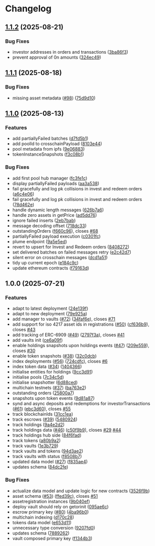 # Changelog

## [1.1.2](https://github.com/centrifuge/api-v3/compare/v1.1.1...v1.1.2) (2025-08-21)


### Bug Fixes

* investor addresses in orders and transactions ([3ba86f3](https://github.com/centrifuge/api-v3/commit/3ba86f329c9f292fa136909f2c995046272fe01a))
* prevent approval of 0n amounts ([324ec49](https://github.com/centrifuge/api-v3/commit/324ec499b776e0ea8c43d4547faaf1681b3530a5))

## [1.1.1](https://github.com/centrifuge/api-v3/compare/v1.1.0...v1.1.1) (2025-08-18)


### Bug Fixes

* missing asset metadata ([#98](https://github.com/centrifuge/api-v3/issues/98)) ([75d9d10](https://github.com/centrifuge/api-v3/commit/75d9d10f3f1b66f7d14b34aedc2bbe3816746c9c))

## [1.1.0](https://github.com/centrifuge/api-v3/compare/v1.0.0...v1.1.0) (2025-08-13)


### Features

* add partiallyFailed batches ([d7fd5b1](https://github.com/centrifuge/api-v3/commit/d7fd5b1a49cde4b4464c7cf64b342b28012f0266))
* add poolId to crosschainPayload ([8103e44](https://github.com/centrifuge/api-v3/commit/8103e44f6d05b7fc424e11d508a2ea5630284795))
* pool metadata from ipfs ([9e06883](https://github.com/centrifuge/api-v3/commit/9e06883fbd6eaeedb200aefeb943625321fa5590))
* tokenInstanceSnapshots ([f3c08b1](https://github.com/centrifuge/api-v3/commit/f3c08b12b92c3ba67d4c3125e04baebd224155d1))


### Bug Fixes

* add first pool hub manager ([fc3fe1c](https://github.com/centrifuge/api-v3/commit/fc3fe1cdbf9c1e18b61e3007c1ba71d5a6d110be))
* display partiallyFailed payloads ([aa3a538](https://github.com/centrifuge/api-v3/commit/aa3a5389f69850cf348c4f0c49918affc254e74f))
* fail gracefully and log pk collisions in invest and redeem orders ([a6c4e06](https://github.com/centrifuge/api-v3/commit/a6c4e06d3158b8b6f5bf5607a37b5cbfb7648a73))
* fail gracefully and log pk collisions in invest and redeem orders ([78d462e](https://github.com/centrifuge/api-v3/commit/78d462edc723d3df3f15c2676f13ebf0882bfded))
* handle dynamic length messages ([626b7a6](https://github.com/centrifuge/api-v3/commit/626b7a69b773878f51ca07724b845d6ef214d62a))
* handle zero assets in getPrice ([ad5dd76](https://github.com/centrifuge/api-v3/commit/ad5dd76e8b66d127beb854d86b9a58b6a6419458))
* ignore failed inserts ([2eb7bab](https://github.com/centrifuge/api-v3/commit/2eb7bab8fc158024dc6f4449e9d44e396328485a))
* message decoding offset ([718dc33](https://github.com/centrifuge/api-v3/commit/718dc33fde214c99f748f75ef2c82b9ea808a222))
* outstandingOrders ([f660c96](https://github.com/centrifuge/api-v3/commit/f660c96c26316b2759d771d58fb4dd0439aabfd5)), closes [#68](https://github.com/centrifuge/api-v3/issues/68)
* partiallyFailed payload execution ([c0301fc](https://github.com/centrifuge/api-v3/commit/c0301fca25571548518991f2041a461654a0d65b))
* plume endpoint ([9a5e5ed](https://github.com/centrifuge/api-v3/commit/9a5e5edd3e24e4b70807cb899307c04805fd8fab))
* revert to upsert for Invest and Redeem orders ([8408272](https://github.com/centrifuge/api-v3/commit/840827222015871f4284ae4be745517b9d7b5992))
* set delivered batches on failed messages retry ([e2c42d7](https://github.com/centrifuge/api-v3/commit/e2c42d7101909b56f8dcc40141b51849f19894dc))
* silent error on crosschain messages ([dcd1a51](https://github.com/centrifuge/api-v3/commit/dcd1a5131d4df038aa0b4aff8172ffd4c2fd4f21))
* tidy up current epoch ([e184c9c](https://github.com/centrifuge/api-v3/commit/e184c9c5a9270e63493a8c3178aa6932900e81c4))
* update ethereum contracts ([f79163d](https://github.com/centrifuge/api-v3/commit/f79163dcf53671b363b93b157d67a46019eb24bf))

## 1.0.0 (2025-07-21)


### Features

* adapt to latest deployment ([24e139f](https://github.com/centrifuge/api-v3/commit/24e139fcc9bc00f3eb41579d4203e53e2fbbd7b1))
* adapt to new deployment ([79e925a](https://github.com/centrifuge/api-v3/commit/79e925a6a315f7eb29ca68c7c205f300b3fb9ca5))
* add manager to vaults ([#72](https://github.com/centrifuge/api-v3/issues/72)) ([34faf6e](https://github.com/centrifuge/api-v3/commit/34faf6e109613d3bf907e3d7b77e7d2a496280e8)), closes [#71](https://github.com/centrifuge/api-v3/issues/71)
* add support for iso 4217 asset ids in registrations ([#50](https://github.com/centrifuge/api-v3/issues/50)) ([cf636b9](https://github.com/centrifuge/api-v3/commit/cf636b9a7d0121d7344cab4c4955b086ae2bd4fa)), closes [#43](https://github.com/centrifuge/api-v3/issues/43)
* add tracking of ERC-6909 ([#49](https://github.com/centrifuge/api-v3/issues/49)) ([2797f3a](https://github.com/centrifuge/api-v3/commit/2797f3ad8db30026b81f82d64c1632a722798c99)), closes [#41](https://github.com/centrifuge/api-v3/issues/41)
* add vaults init ([ce6a09f](https://github.com/centrifuge/api-v3/commit/ce6a09f67acf62c47ac36b537eb447d8e39698f6))
* enable holdings snapshots upon holdings events ([#47](https://github.com/centrifuge/api-v3/issues/47)) ([209e559](https://github.com/centrifuge/api-v3/commit/209e559c171c1027c18b4adb4b2d6ea4fc1b5705)), closes [#30](https://github.com/centrifuge/api-v3/issues/30)
* enable token snapshots ([#38](https://github.com/centrifuge/api-v3/issues/38)) ([32c0dcb](https://github.com/centrifuge/api-v3/commit/32c0dcbe71391f32932366c3b1531303ac444757))
* index deployments ([#56](https://github.com/centrifuge/api-v3/issues/56)) ([724cdfc](https://github.com/centrifuge/api-v3/commit/724cdfc80301d1f9cdc81c4c4c21148b2a7650c8)), closes [#6](https://github.com/centrifuge/api-v3/issues/6)
* index token data ([#34](https://github.com/centrifuge/api-v3/issues/34)) ([1404366](https://github.com/centrifuge/api-v3/commit/1404366bb10326d1df7ba0759cc90a1081887939))
* initialise entities for holdings ([9cc3d91](https://github.com/centrifuge/api-v3/commit/9cc3d91a68dde26a7c220e2a383acc0d0fa57954))
* initialise pools ([7c34c5d](https://github.com/centrifuge/api-v3/commit/7c34c5d6f284334b632769ad0b3eb755e315d0fb))
* initialise snapshotter ([6d88ced](https://github.com/centrifuge/api-v3/commit/6d88ced633763442808eff601ecd3feb01f39f87))
* multichain testnets ([#37](https://github.com/centrifuge/api-v3/issues/37)) ([ba763e2](https://github.com/centrifuge/api-v3/commit/ba763e29c79adde4ff69b8b6f83ade13a29c05f3))
* outstanding orders ([25800a7](https://github.com/centrifuge/api-v3/commit/25800a7824f4b4d1e9060abdc9a73ef25c2e5ab8))
* snapshots upon token events ([9d81a87](https://github.com/centrifuge/api-v3/commit/9d81a87bbe3e0d4f1e83dbe958566dedd4637e93))
* synd and async deposits and redemptions for investorTransactions ([#61](https://github.com/centrifuge/api-v3/issues/61)) ([ebc3d60](https://github.com/centrifuge/api-v3/commit/ebc3d60eb3dcac5828b52bdb5a068ed0b921dd01)), closes [#55](https://github.com/centrifuge/api-v3/issues/55)
* track blockchainIds ([31cc1ea](https://github.com/centrifuge/api-v3/commit/31cc1ea1700053a1ae8dec0a2205759c7dcb641c))
* track escrows ([#39](https://github.com/centrifuge/api-v3/issues/39)) ([5480924](https://github.com/centrifuge/api-v3/commit/54809242033867db969ea59570c6dfab545f173f))
* track holdings ([9a4e2d2](https://github.com/centrifuge/api-v3/commit/9a4e2d285c55a9b9740fd5d29666428884f3ebd6))
* track holdings data ([#46](https://github.com/centrifuge/api-v3/issues/46)) ([c50f9b9](https://github.com/centrifuge/api-v3/commit/c50f9b919d6f54cf45c0086f6b2b8dbd92bdd984)), closes [#29](https://github.com/centrifuge/api-v3/issues/29) [#44](https://github.com/centrifuge/api-v3/issues/44)
* track holdings hub side ([84f6fad](https://github.com/centrifuge/api-v3/commit/84f6fadd975c1387e73c46c61c4f0674771fa7f5))
* track tokens ([a80b9a2](https://github.com/centrifuge/api-v3/commit/a80b9a20adee5f2e9068f973a8b576f747a34dc3))
* track vaults ([1e3b729](https://github.com/centrifuge/api-v3/commit/1e3b7298fb715096beb410796f14dd57877f40bf))
* track vaults and tokens ([94d3ae2](https://github.com/centrifuge/api-v3/commit/94d3ae2a02b82bc2f32b861d5ae07ba25cbea5b8))
* track vaults with status ([f8508b7](https://github.com/centrifuge/api-v3/commit/f8508b7c9c01dca4238718ba893e2e745cf1ebad))
* updated data model ([#27](https://github.com/centrifuge/api-v3/issues/27)) ([f835ae4](https://github.com/centrifuge/api-v3/commit/f835ae43d0e25db6e2a04c773f696281f53ab0d0))
* updates schema ([84dc2fe](https://github.com/centrifuge/api-v3/commit/84dc2fe19aaed35f7ccf3f291f13008cc65d12d6))


### Bug Fixes

* actualize data model and update logic for new contracts ([3526f9b](https://github.com/centrifuge/api-v3/commit/3526f9bcb56e92a52052b55fd305e44e3de7649d))
* asset schema ([#53](https://github.com/centrifuge/api-v3/issues/53)) ([ffed39c](https://github.com/centrifuge/api-v3/commit/ffed39c32af48be4afcf5661241e9794c7e2d00f)), closes [#51](https://github.com/centrifuge/api-v3/issues/51)
* assetregistration instances ([9b040ef](https://github.com/centrifuge/api-v3/commit/9b040ef3f49fa8489e55d9996fdadd251c2ceecc))
* deploy vault should rely on getorinit ([095ae6c](https://github.com/centrifuge/api-v3/commit/095ae6cff734e1992fea80dd7beb9b58fe7ca9ed))
* escrow primary key ([#80](https://github.com/centrifuge/api-v3/issues/80)) ([4ba96b0](https://github.com/centrifuge/api-v3/commit/4ba96b047c59dd12ef81d35416966f9015a9d852))
* multichain indexing ([d170c28](https://github.com/centrifuge/api-v3/commit/d170c28444052600e1f678ec9db544f5abde4433))
* tokens data model ([e653d11](https://github.com/centrifuge/api-v3/commit/e653d11a69230c16609d159584e5fd73ea200937))
* unnecessary type conversion ([9207fd0](https://github.com/centrifuge/api-v3/commit/9207fd04ca66b52d3a175a0314ba4987c9dc7e78))
* updates schema ([7889262](https://github.com/centrifuge/api-v3/commit/7889262fbb0220fe189dc2f2662ceb9e1fc3bab5))
* vault composed primary key ([f1344b3](https://github.com/centrifuge/api-v3/commit/f1344b3d55419e054cd05bcc4013113185e5d96b))
